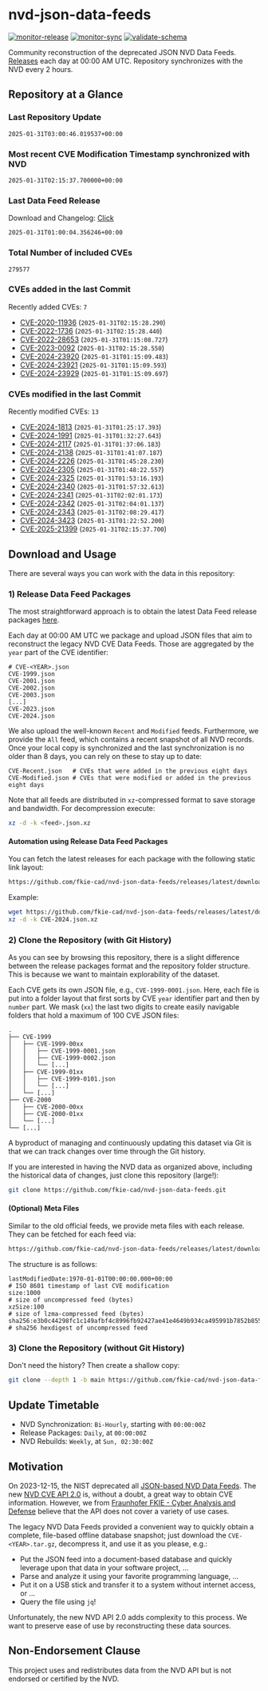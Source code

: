 # nvd-json-data-feeds

[![monitor-release](https://github.com/fkie-cad/nvd-json-data-feeds/actions/workflows/monitor_release.yml/badge.svg)](https://github.com/fkie-cad/nvd-json-data-feeds/actions/workflows/monitor_release.yml)
[![monitor-sync](https://github.com/fkie-cad/nvd-json-data-feeds/actions/workflows/monitor_sync.yml/badge.svg)](https://github.com/fkie-cad/nvd-json-data-feeds/actions/workflows/monitor_sync.yml)
[![validate-schema](https://github.com/fkie-cad/nvd-json-data-feeds/actions/workflows/validate_schema.yml/badge.svg)](https://github.com/fkie-cad/nvd-json-data-feeds/actions/workflows/validate_schema.yml)

Community reconstruction of the deprecated JSON NVD Data Feeds.
[Releases](https://github.com/fkie-cad/nvd-json-data-feeds/releases/latest) each day at 00:00 AM UTC.
Repository synchronizes with the NVD every 2 hours.

## Repository at a Glance

### Last Repository Update

```plain
2025-01-31T03:00:46.019537+00:00
```

### Most recent CVE Modification Timestamp synchronized with NVD

```plain
2025-01-31T02:15:37.700000+00:00
```

### Last Data Feed Release

Download and Changelog: [Click](https://github.com/fkie-cad/nvd-json-data-feeds/releases/latest)

```plain
2025-01-31T01:00:04.356246+00:00
```

### Total Number of included CVEs

```plain
279577
```

### CVEs added in the last Commit

Recently added CVEs: `7`

- [CVE-2020-11936](CVE-2020/CVE-2020-119xx/CVE-2020-11936.json) (`2025-01-31T02:15:28.290`)
- [CVE-2022-1736](CVE-2022/CVE-2022-17xx/CVE-2022-1736.json) (`2025-01-31T02:15:28.440`)
- [CVE-2022-28653](CVE-2022/CVE-2022-286xx/CVE-2022-28653.json) (`2025-01-31T01:15:08.727`)
- [CVE-2023-0092](CVE-2023/CVE-2023-00xx/CVE-2023-0092.json) (`2025-01-31T02:15:28.550`)
- [CVE-2024-23920](CVE-2024/CVE-2024-239xx/CVE-2024-23920.json) (`2025-01-31T01:15:09.483`)
- [CVE-2024-23921](CVE-2024/CVE-2024-239xx/CVE-2024-23921.json) (`2025-01-31T01:15:09.593`)
- [CVE-2024-23929](CVE-2024/CVE-2024-239xx/CVE-2024-23929.json) (`2025-01-31T01:15:09.697`)


### CVEs modified in the last Commit

Recently modified CVEs: `13`

- [CVE-2024-1813](CVE-2024/CVE-2024-18xx/CVE-2024-1813.json) (`2025-01-31T01:25:17.393`)
- [CVE-2024-1991](CVE-2024/CVE-2024-19xx/CVE-2024-1991.json) (`2025-01-31T01:32:27.643`)
- [CVE-2024-2117](CVE-2024/CVE-2024-21xx/CVE-2024-2117.json) (`2025-01-31T01:37:06.183`)
- [CVE-2024-2138](CVE-2024/CVE-2024-21xx/CVE-2024-2138.json) (`2025-01-31T01:41:07.187`)
- [CVE-2024-2226](CVE-2024/CVE-2024-22xx/CVE-2024-2226.json) (`2025-01-31T01:45:28.230`)
- [CVE-2024-2305](CVE-2024/CVE-2024-23xx/CVE-2024-2305.json) (`2025-01-31T01:48:22.557`)
- [CVE-2024-2325](CVE-2024/CVE-2024-23xx/CVE-2024-2325.json) (`2025-01-31T01:53:16.193`)
- [CVE-2024-2340](CVE-2024/CVE-2024-23xx/CVE-2024-2340.json) (`2025-01-31T01:57:32.613`)
- [CVE-2024-2341](CVE-2024/CVE-2024-23xx/CVE-2024-2341.json) (`2025-01-31T02:02:01.173`)
- [CVE-2024-2342](CVE-2024/CVE-2024-23xx/CVE-2024-2342.json) (`2025-01-31T02:04:01.137`)
- [CVE-2024-2343](CVE-2024/CVE-2024-23xx/CVE-2024-2343.json) (`2025-01-31T02:08:29.417`)
- [CVE-2024-3423](CVE-2024/CVE-2024-34xx/CVE-2024-3423.json) (`2025-01-31T01:22:52.200`)
- [CVE-2025-21399](CVE-2025/CVE-2025-213xx/CVE-2025-21399.json) (`2025-01-31T02:15:37.700`)


## Download and Usage

There are several ways you can work with the data in this repository:

### 1) Release Data Feed Packages

The most straightforward approach is to obtain the latest Data Feed release packages [here](https://github.com/fkie-cad/nvd-json-data-feeds/releases/latest).

Each day at 00:00 AM UTC we package and upload JSON files that aim to reconstruct the legacy NVD CVE Data Feeds.
Those are aggregated by the `year` part of the CVE identifier:

```
# CVE-<YEAR>.json
CVE-1999.json
CVE-2001.json
CVE-2002.json
CVE-2003.json
[...]
CVE-2023.json
CVE-2024.json
```

We also upload the well-known `Recent` and `Modified` feeds.
Furthermore, we provide the `All` feed, which contains a recent snapshot of all NVD records.
Once your local copy is synchronized and the last synchronization is no older than 8 days, you can rely on these to stay up to date:

```plain
CVE-Recent.json   # CVEs that were added in the previous eight days
CVE-Modified.json # CVEs that were modified or added in the previous eight days
```

Note that all feeds are distributed in `xz`-compressed format to save storage and bandwidth.
For decompression execute:

```sh
xz -d -k <feed>.json.xz
```

#### Automation using Release Data Feed Packages

You can fetch the latest releases for each package with the following static link layout:

```sh
https://github.com/fkie-cad/nvd-json-data-feeds/releases/latest/download/CVE-<YEAR>.json.xz
```

Example:

```sh
wget https://github.com/fkie-cad/nvd-json-data-feeds/releases/latest/download/CVE-2024.json.xz
xz -d -k CVE-2024.json.xz
```

### 2) Clone the Repository (with Git History)

As you can see by browsing this repository, there is a slight difference between the release packages format and the repository folder structure.
This is because we want to maintain explorability of the dataset.

Each CVE gets its own JSON file, e.g., `CVE-1999-0001.json`.
Here, each file is put into a folder layout that first sorts by CVE `year` identifier part and then by `number` part.
We mask (`xx`) the last two digits to create easily navigable folders that hold a maximum of 100 CVE JSON files:

```plain
.
├── CVE-1999
│   ├── CVE-1999-00xx
│   │   ├── CVE-1999-0001.json
│   │   ├── CVE-1999-0002.json
│   │   └── [...]
│   ├── CVE-1999-01xx
│   │   ├── CVE-1999-0101.json
│   │   └── [...]
│   └── [...]
├── CVE-2000
│   ├── CVE-2000-00xx
│   ├── CVE-2000-01xx
│   └── [...]
└── [...]
```

A byproduct of managing and continuously updating this dataset via Git is that we can track changes over time through the Git history.

If you are interested in having the NVD data as organized above, including the historical data of changes, just clone this repository (large!):

```sh
git clone https://github.com/fkie-cad/nvd-json-data-feeds.git
```

#### (Optional) Meta Files

Similar to the old official feeds, we provide meta files with each release. They can be fetched for each feed via:

```sh
https://github.com/fkie-cad/nvd-json-data-feeds/releases/latest/download/CVE-<YEAR>.meta
```

The structure is as follows:

```plain
lastModifiedDate:1970-01-01T00:00:00.000+00:00                          # ISO 8601 timestamp of last CVE modification
size:1000                                                               # size of uncompressed feed (bytes)
xzSize:100                                                              # size of lzma-compressed feed (bytes)
sha256:e3b0c44298fc1c149afbf4c8996fb92427ae41e4649b934ca495991b7852b855 # sha256 hexdigest of uncompressed feed
```

### 3) Clone the Repository (without Git History)

Don't need the history? Then create a shallow copy:

```sh
git clone --depth 1 -b main https://github.com/fkie-cad/nvd-json-data-feeds.git
```


## Update Timetable

* NVD Synchronization: `Bi-Hourly`, starting with `00:00:00Z`
* Release Packages: `Daily`, at `00:00:00Z`
* NVD Rebuilds: `Weekly`, at `Sun, 02:30:00Z`


## Motivation

On 2023-12-15, the NIST deprecated all [JSON-based NVD Data Feeds](https://nvd.nist.gov/vuln/data-feeds#divRetirementBanner-1).
The new [NVD CVE API 2.0](https://nvd.nist.gov/developers/vulnerabilities) is, without a doubt, a great way to obtain CVE information.
However, we from [Fraunhofer FKIE - Cyber Analysis and Defense](https://www.fkie.fraunhofer.de/en/departments/cad.html) believe that the API does not cover a variety of use cases.

The legacy NVD Data Feeds provided a convenient way to quickly obtain a complete, file-based offline database snapshot; just download the `CVE-<YEAR>.tar.gz`, decompress it, and use it as you please, e.g.:

- Put the JSON feed into a document-based database and quickly leverage upon that data in your software project, ...
- Parse and analyze it using your favorite programming language, ...
- Put it on a USB stick and transfer it to a system without internet access, or ...
- Query the file using `jq`!

Unfortunately, the new NVD API 2.0 adds complexity to this process.
We want to preserve ease of use by reconstructing these data sources.

## Non-Endorsement Clause

This project uses and redistributes data from the NVD API but is not endorsed or certified by the NVD.